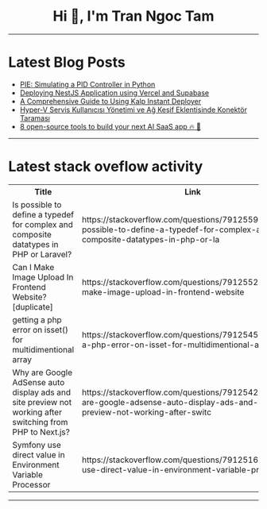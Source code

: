 <h1 align="center">Hi 👋, I'm Tran Ngoc Tam</h1>

---

# Latest Blog Posts 
<!-- BLOG-POST-LIST:START -->
- [PIE: Simulating a PID Controller in Python](https://dev.to/klarity/pie-simulating-a-pid-controller-in-python-4eip)
- [Deploying NestJS Application using Vercel and Supabase](https://dev.to/abayomijohn273/deploying-nestjs-application-using-vercel-and-supabase-3n7m)
- [A Comprehensive Guide to Using Kalp Instant Deployer](https://dev.to/kalpstudio/a-comprehensive-guide-to-using-kalp-instant-deployer-3pm1)
- [Hyper-V Servis Kullanıcısı Yönetimi ve Ağ Keşif Eklentisinde Konektör Taraması](https://dev.to/aciklab/hyper-v-servis-kullanicisi-yonetimi-ve-ag-kesif-eklentisinde-konektor-taramasi-2n0o)
- [8 open-source tools to build your next AI SaaS app 🔥 🚀](https://dev.to/nevodavid/8-open-source-tools-to-build-your-next-ai-saas-app-11ip)
<!-- BLOG-POST-LIST:END -->

---

# Latest stack oveflow activity
<table>
  <tr><th>Title</th><th>Link</th></tr>
  <!-- STACKOVERFLOW:START --><tr><td>Is possible to define a typedef for complex and composite datatypes in PHP or Laravel?</td><td>https://stackoverflow.com/questions/79125590/is-possible-to-define-a-typedef-for-complex-and-composite-datatypes-in-php-or-la</td></tr><tr><td>Can I Make Image Upload In Frontend Website? [duplicate]</td><td>https://stackoverflow.com/questions/79125522/can-i-make-image-upload-in-frontend-website</td></tr><tr><td>getting a php error on isset&lpar;&rpar; for multidimentional array</td><td>https://stackoverflow.com/questions/79125456/getting-a-php-error-on-isset-for-multidimentional-array</td></tr><tr><td>Why are Google AdSense auto display ads and site preview not working after switching from PHP to Next.js?</td><td>https://stackoverflow.com/questions/79125426/why-are-google-adsense-auto-display-ads-and-site-preview-not-working-after-switc</td></tr><tr><td>Symfony use direct value in Environment Variable Processor</td><td>https://stackoverflow.com/questions/79125167/symfony-use-direct-value-in-environment-variable-processor</td></tr><!-- STACKOVERFLOW:END -->
</table>

---



